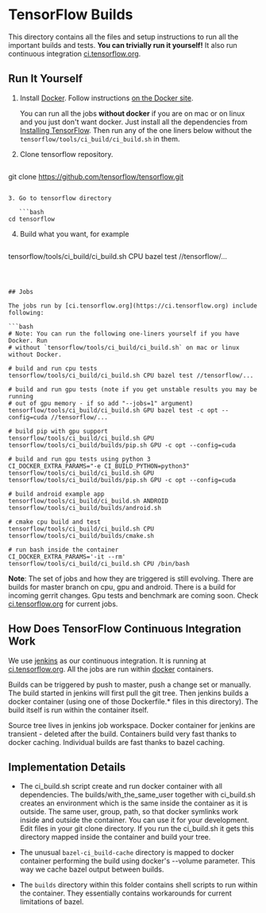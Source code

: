 # TensorFlow Builds

This directory contains all the files and setup instructions to run all
the important builds and tests. **You can trivially run it yourself!** It also
run continuous integration [ci.tensorflow.org](https://ci.tensorflow.org).



## Run It Yourself

1. Install [Docker](http://www.docker.com/). Follow instructions
   [on the Docker site](https://docs.docker.com/installation/).

   You can run all the jobs **without docker** if you are on mac or on linux
   and you just don't want docker. Just install all the dependencies from
   [Installing TensorFlow](https://www.tensorflow.org/install/).
   Then run any of the one liners below without the
   `tensorflow/tools/ci_build/ci_build.sh` in them.

2. Clone tensorflow repository.

   ```bash
git clone https://github.com/tensorflow/tensorflow.git
```

3. Go to tensorflow directory

   ```bash
cd tensorflow
```

4. Build what you want, for example

   ```bash
tensorflow/tools/ci_build/ci_build.sh CPU bazel test //tensorflow/...
```



## Jobs

The jobs run by [ci.tensorflow.org](https://ci.tensorflow.org) include following:

```bash
# Note: You can run the following one-liners yourself if you have Docker. Run
# without `tensorflow/tools/ci_build/ci_build.sh` on mac or linux without Docker.

# build and run cpu tests
tensorflow/tools/ci_build/ci_build.sh CPU bazel test //tensorflow/...

# build and run gpu tests (note if you get unstable results you may be running
# out of gpu memory - if so add "--jobs=1" argument)
tensorflow/tools/ci_build/ci_build.sh GPU bazel test -c opt --config=cuda //tensorflow/...

# build pip with gpu support
tensorflow/tools/ci_build/ci_build.sh GPU tensorflow/tools/ci_build/builds/pip.sh GPU -c opt --config=cuda

# build and run gpu tests using python 3
CI_DOCKER_EXTRA_PARAMS="-e CI_BUILD_PYTHON=python3" tensorflow/tools/ci_build/ci_build.sh GPU tensorflow/tools/ci_build/builds/pip.sh GPU -c opt --config=cuda

# build android example app
tensorflow/tools/ci_build/ci_build.sh ANDROID tensorflow/tools/ci_build/builds/android.sh

# cmake cpu build and test
tensorflow/tools/ci_build/ci_build.sh CPU tensorflow/tools/ci_build/builds/cmake.sh

# run bash inside the container
CI_DOCKER_EXTRA_PARAMS='-it --rm' tensorflow/tools/ci_build/ci_build.sh CPU /bin/bash
```

**Note**: The set of jobs and how they are triggered is still evolving.
There are builds for master branch on cpu, gpu and android. There is a build
for incoming gerrit changes. Gpu tests and benchmark are coming soon. Check
[ci.tensorflow.org](https://ci.tensorflow.org) for current jobs.



## How Does TensorFlow Continuous Integration Work

We use [jenkins](https://jenkins-ci.org/) as our continuous integration.
It is running at [ci.tensorflow.org](https://ci.tensorflow.org).
All the jobs are run within [docker](http://www.docker.com/) containers.

Builds can be triggered by push to master, push a change set or manually.
The build started in jenkins will first pull the git tree. Then jenkins builds
a docker container (using one of those Dockerfile.* files in this directory).
The build itself is run within the container itself.

Source tree lives in jenkins job workspace. Docker container for jenkins
are transient - deleted after the build. Containers build very fast thanks
to docker caching. Individual builds are fast thanks to bazel caching.



## Implementation Details

* The ci_build.sh script create and run docker container with all dependencies.
  The builds/with_the_same_user together with ci_build.sh creates an environment
  which is the same inside the container as it is outside. The same user, group,
  path, so that docker symlinks work inside and outside the container. You can
  use it for your development. Edit files in your git clone directory. If you
  run the ci_build.sh it gets this directory mapped inside the container and
  build your tree.

* The unusual `bazel-ci_build-cache` directory is mapped to docker container
  performing the build using docker's --volume parameter. This way we cache
  bazel output between builds.

* The `builds` directory within this folder contains shell scripts to run within
  the container. They essentially contains workarounds for current limitations
  of bazel.
